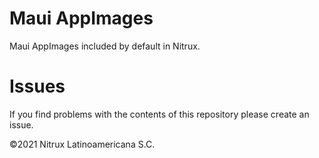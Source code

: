 # Maui AppImages

Maui AppImages included by default in Nitrux.

# Issues
If you find problems with the contents of this repository please create an issue.

©2021 Nitrux Latinoamericana S.C.
